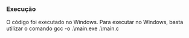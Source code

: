 ### Execução
O código foi executado no Windows. Para executar no Windows, basta utilizar o comando gcc -o .\main.exe .\main.c
